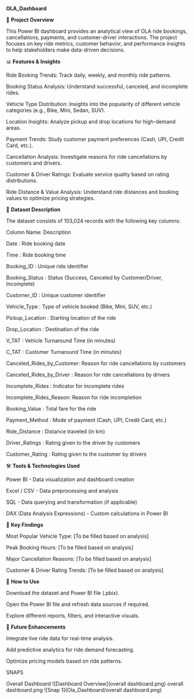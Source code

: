 **OLA_Dashboard**

📌 **Project Overview**

This Power BI dashboard provides an analytical view of OLA ride bookings, cancellations, payments, and customer-driver interactions. The project focuses on key ride metrics, customer behavior, and performance insights to help stakeholders make data-driven decisions.



📊 **Features & Insights**

Ride Booking Trends: Track daily, weekly, and monthly ride patterns.

Booking Status Analysis: Understand successful, canceled, and incomplete rides.

Vehicle Type Distribution: Insights into the popularity of different vehicle categories (e.g., Bike, Mini, Sedan, SUV).

Location Insights: Analyze pickup and drop locations for high-demand areas.

Payment Trends: Study customer payment preferences (Cash, UPI, Credit Card, etc.).

Cancellation Analysis: Investigate reasons for ride cancellations by customers and drivers.

Customer & Driver Ratings: Evaluate service quality based on rating distributions.

Ride Distance & Value Analysis: Understand ride distances and booking values to optimize pricing strategies.



📂 **Dataset Description**

The dataset consists of 103,024 records with the following key columns:

Column Name:                Description

Date      :                 Ride booking date

Time        :               Ride booking time

Booking_ID   :              Unique ride identifier

Booking_Status :            Status (Success, Canceled by Customer/Driver, Incomplete)

Customer_ID   :             Unique customer identifier

Vehicle_Type   :            Type of vehicle booked (Bike, Mini, SUV, etc.)

Pickup_Location  :          Starting location of the ride

Drop_Location    :          Destination of the ride

V_TAT      :                Vehicle Turnaround Time (in minutes)

C_TAT        :              Customer Turnaround Time (in minutes)

Canceled_Rides_by_Customer: Reason for ride cancellations by customers

Canceled_Rides_by_Driver :  Reason for ride cancellations by drivers

Incomplete_Rides    :       Indicator for incomplete rides

Incomplete_Rides_Reason:    Reason for ride incompletion

Booking_Value    :          Total fare for the ride

Payment_Method   :          Mode of payment (Cash, UPI, Credit Card, etc.)

Ride_Distance     :         Distance traveled (in km)

Driver_Ratings      :       Rating given to the driver by customers

Customer_Rating    :        Rating given to the customer by drivers



🛠️ **Tools & Technologies Used**

Power BI - Data visualization and dashboard creation

Excel / CSV - Data preprocessing and analysis

SQL - Data querying and transformation (if applicable)

DAX (Data Analysis Expressions) - Custom calculations in Power BI



📌 **Key Findings**

Most Popular Vehicle Type: [To be filled based on analysis]

Peak Booking Hours: [To be filled based on analysis]

Major Cancellation Reasons: [To be filled based on analysis]

Customer & Driver Rating Trends: [To be filled based on analysis]



🚀 **How to Use**

Download the dataset and Power BI file (.pbix).

Open the Power BI file and refresh data sources if required.

Explore different reports, filters, and interactive visuals.



📢 **Future Enhancements**

Integrate live ride data for real-time analysis.

Add predictive analytics for ride demand forecasting.

Optimize pricing models based on ride patterns.

SNAPS

Overall Dashboard
![Dashboard Overview](overall dashboard.png)
overall dashboard.png
![Snap 1](Ola_Dashboard/overall dashboard.png)
